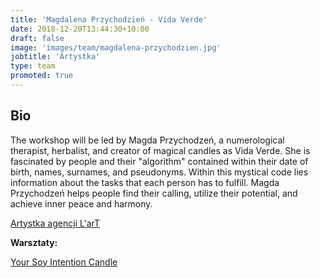 ```yaml
---
title: 'Magdalena Przychodzień - Vida Verde'
date: 2018-12-20T13:44:30+10:00
draft: false
image: 'images/team/magdalena-przychodzien.jpg'
jobtitle: 'Artystka'
type: team
promoted: true
---
```


## Bio

The workshop will be led by Magda Przychodzeń, a numerological therapist, herbalist, and creator of magical candles as Vida Verde. She is fascinated by people and their "algorithm" contained within their date of birth, names, surnames, and pseudonyms. Within this mystical code lies information about the tasks that each person has to fulfill. Magda Przychodzeń helps people find their calling, utilize their potential, and achieve inner peace and harmony.

[Artystka agencji L'arT](https://lartagency.com/pl/)

**Warsztaty:**

[Your Soy Intention Candle](/warsztaty/zrob_sobie_swiece)